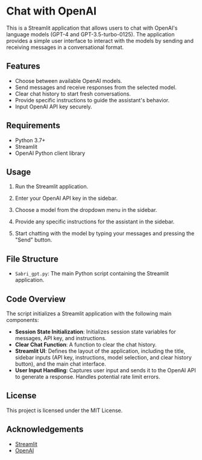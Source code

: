 
# Chat with OpenAI

This is a Streamlit application that allows users to chat with OpenAI's language models (GPT-4 and GPT-3.5-turbo-0125). The application provides a simple user interface to interact with the models by sending and receiving messages in a conversational format.

## Features

- Choose between available OpenAI models.
- Send messages and receive responses from the selected model.
- Clear chat history to start fresh conversations.
- Provide specific instructions to guide the assistant's behavior.
- Input OpenAI API key securely.

## Requirements

- Python 3.7+
- Streamlit
- OpenAI Python client library

## Usage

1. Run the Streamlit application.

2. Enter your OpenAI API key in the sidebar.

3. Choose a model from the dropdown menu in the sidebar.

4. Provide any specific instructions for the assistant in the sidebar.

5. Start chatting with the model by typing your messages and pressing the "Send" button.

## File Structure

- `Sabri_gpt.py`: The main Python script containing the Streamlit application.

## Code Overview

The script initializes a Streamlit application with the following main components:

- **Session State Initialization**: Initializes session state variables for messages, API key, and instructions.
- **Clear Chat Function**: A function to clear the chat history.
- **Streamlit UI**: Defines the layout of the application, including the title, sidebar inputs (API key, instructions, model selection, and clear history button), and the main chat interface.
- **User Input Handling**: Captures user input and sends it to the OpenAI API to generate a response. Handles potential rate limit errors.

## License

This project is licensed under the MIT License.

## Acknowledgements

- [Streamlit](https://streamlit.io/)
- [OpenAI](https://openai.com/)

